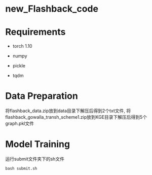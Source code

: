 # new_Flashback_code

# Requirements
* torch 1.10

* numpy

* pickle

* tqdm

# Data Preparation

将flashback_data.zip放到data目录下解压后得到2个txt文件, 将flashback_gowalla_transh_scheme1.zip放到KGE目录下解压后得到5个graph.pkl文件

# Model Training
运行submit文件夹下的sh文件
```
bash submit.sh
```


